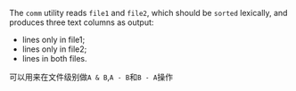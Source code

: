 The `comm` utility reads `file1` and `file2`, which should be `sorted` lexically, and produces three text columns as output:
- lines only in file1;
- lines only in file2;
- lines in both files.

可以用来在文件级别做`A & B`,`A - B`和`B - A`操作

